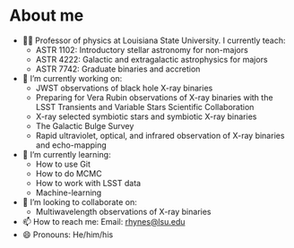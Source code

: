 # About me
- :man_student: Professor of physics at Louisiana State University. I currently teach:
  -  ASTR 1102: Introductory stellar astronomy for non-majors
  -  ASTR 4222: Galactic and extragalactic astrophysics for majors
  -  ASTR 7742: Graduate binaries and accretion
- 🔭 I’m currently working on:
  -  JWST observations of black hole X-ray binaries
  -  Preparing for Vera Rubin observations of X-ray binaries with the LSST Transients and Variable Stars Scientific Collaboration
  -  X-ray selected symbiotic stars and symbiotic X-ray binaries
  -  The Galactic Bulge Survey
  -  Rapid ultraviolet, optical, and infrared observation of X-ray binaries and echo-mapping
- 🌱 I’m currently learning:
  -  How to use Git
  -  How to do MCMC
  -  How to work with LSST data
  -  Machine-learning
- 👯 I’m looking to collaborate on:
  -  Multiwavelength observations of X-ray binaries 
- 📫 How to reach me: Email: rhynes@lsu.edu
- 😄 Pronouns: He/him/his
